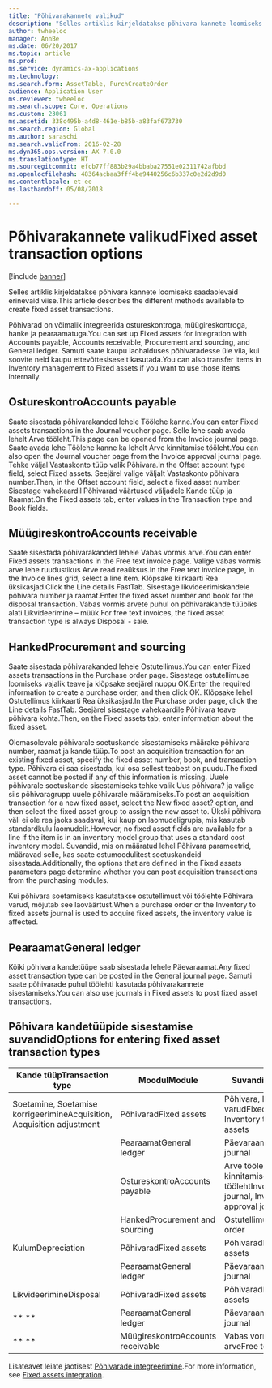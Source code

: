```yaml
---
title: "Põhivarakannete valikud"
description: "Selles artiklis kirjeldatakse põhivara kannete loomiseks saadaolevaid erinevaid viise."
author: twheeloc
manager: AnnBe
ms.date: 06/20/2017
ms.topic: article
ms.prod: 
ms.service: dynamics-ax-applications
ms.technology: 
ms.search.form: AssetTable, PurchCreateOrder
audience: Application User
ms.reviewer: twheeloc
ms.search.scope: Core, Operations
ms.custom: 23061
ms.assetid: 338c495b-a4d8-461e-b85b-a83faf673730
ms.search.region: Global
ms.author: saraschi
ms.search.validFrom: 2016-02-28
ms.dyn365.ops.version: AX 7.0.0
ms.translationtype: HT
ms.sourcegitcommit: efcb77ff883b29a4bbaba27551e02311742afbbd
ms.openlocfilehash: 48364acbaa3fff4be9440256c6b337c0e2d2d9d0
ms.contentlocale: et-ee
ms.lasthandoff: 05/08/2018

---
```


# <a name="fixed-asset-transaction-options"></a><span data-ttu-id="49ca1-103">Põhivarakannete valikud</span><span class="sxs-lookup"><span data-stu-id="49ca1-103">Fixed asset transaction options</span></span>

[!include [banner](../includes/banner.md)]

<span data-ttu-id="49ca1-104">Selles artiklis kirjeldatakse põhivara kannete loomiseks saadaolevaid erinevaid viise.</span><span class="sxs-lookup"><span data-stu-id="49ca1-104">This article describes the different methods available to create fixed asset transactions.</span></span>

<span data-ttu-id="49ca1-105">Põhivarad on võimalik integreerida ostureskontroga, müügireskontroga, hanke ja pearaamatuga.</span><span class="sxs-lookup"><span data-stu-id="49ca1-105">You can set up Fixed assets for integration with Accounts payable, Accounts receivable, Procurement and sourcing, and General ledger.</span></span> <span data-ttu-id="49ca1-106">Samuti saate kaupu laohalduses põhivaradesse üle viia, kui soovite neid kaupu ettevõttesiseselt kasutada.</span><span class="sxs-lookup"><span data-stu-id="49ca1-106">You can also transfer items in Inventory management to Fixed assets if you want to use those items internally.</span></span>

## <a name="accounts-payable"></a><span data-ttu-id="49ca1-107">Ostureskontro</span><span class="sxs-lookup"><span data-stu-id="49ca1-107">Accounts payable</span></span>
<span data-ttu-id="49ca1-108">Saate sisestada põhivarakanded lehele Töölehe kanne.</span><span class="sxs-lookup"><span data-stu-id="49ca1-108">You can enter Fixed assets transactions in the Journal voucher page.</span></span> <span data-ttu-id="49ca1-109">Selle lehe saab avada lehelt Arve tööleht.</span><span class="sxs-lookup"><span data-stu-id="49ca1-109">This page can be opened from the Invoice journal page.</span></span> <span data-ttu-id="49ca1-110">Saate avada lehe Töölehe kanne ka lehelt Arve kinnitamise tööleht.</span><span class="sxs-lookup"><span data-stu-id="49ca1-110">You can also open the Journal voucher page from the Invoice approval journal page.</span></span> <span data-ttu-id="49ca1-111">Tehke väljal Vastaskonto tüüp valik Põhivara.</span><span class="sxs-lookup"><span data-stu-id="49ca1-111">In the Offset account type field, select Fixed assets.</span></span> <span data-ttu-id="49ca1-112">Seejärel valige väljalt Vastaskonto põhivara number.</span><span class="sxs-lookup"><span data-stu-id="49ca1-112">Then, in the Offset account field, select a fixed asset number.</span></span> <span data-ttu-id="49ca1-113">Sisestage vahekaardil Põhivarad väärtused väljadele Kande tüüp ja Raamat.</span><span class="sxs-lookup"><span data-stu-id="49ca1-113">On the Fixed assets tab, enter values in the Transaction type and Book fields.</span></span>

## <a name="accounts-receivable"></a><span data-ttu-id="49ca1-114">Müügireskontro</span><span class="sxs-lookup"><span data-stu-id="49ca1-114">Accounts receivable</span></span>
<span data-ttu-id="49ca1-115">Saate sisestada põhivarakanded lehele Vabas vormis arve.</span><span class="sxs-lookup"><span data-stu-id="49ca1-115">You can enter Fixed assets transactions in the Free text invoice page.</span></span>  <span data-ttu-id="49ca1-116">Valige vabas vormis arve lehe ruudustikus Arve read reaüksus.</span><span class="sxs-lookup"><span data-stu-id="49ca1-116">In the Free text invoice page, in the Invoice lines grid, select a line item.</span></span> <span data-ttu-id="49ca1-117">Klõpsake kiirkaarti Rea üksikasjad.</span><span class="sxs-lookup"><span data-stu-id="49ca1-117">Click the Line details FastTab.</span></span> <span data-ttu-id="49ca1-118">Sisestage likvideerimiskandele põhivara number ja raamat.</span><span class="sxs-lookup"><span data-stu-id="49ca1-118">Enter the fixed asset number and book for the disposal transaction.</span></span> <span data-ttu-id="49ca1-119">Vabas vormis arvete puhul on põhivarakande tüübiks alati Likvideerimine – müük.</span><span class="sxs-lookup"><span data-stu-id="49ca1-119">For free text invoices, the fixed asset transaction type is always Disposal - sale.</span></span>

## <a name="procurement-and-sourcing"></a><span data-ttu-id="49ca1-120">Hanked</span><span class="sxs-lookup"><span data-stu-id="49ca1-120">Procurement and sourcing</span></span>
<span data-ttu-id="49ca1-121">Saate sisestada põhivarakanded lehele Ostutellimus.</span><span class="sxs-lookup"><span data-stu-id="49ca1-121">You can enter Fixed assets transactions in the Purchase order page.</span></span> <span data-ttu-id="49ca1-122">Sisestage ostutellimuse loomiseks vajalik teave ja klõpsake seejärel nuppu OK.</span><span class="sxs-lookup"><span data-stu-id="49ca1-122">Enter the required information to create a purchase order, and then click OK.</span></span> <span data-ttu-id="49ca1-123">Klõpsake lehel Ostutellimus kiirkaarti Rea üksikasjad.</span><span class="sxs-lookup"><span data-stu-id="49ca1-123">In the Purchase order page, click the Line details FastTab.</span></span> <span data-ttu-id="49ca1-124">Seejärel sisestage vahekaardile Põhivara teave põhivara kohta.</span><span class="sxs-lookup"><span data-stu-id="49ca1-124">Then, on the Fixed assets tab, enter information about the fixed asset.</span></span> 

<span data-ttu-id="49ca1-125">Olemasolevale põhivarale soetuskande sisestamiseks määrake põhivara number, raamat ja kande tüüp.</span><span class="sxs-lookup"><span data-stu-id="49ca1-125">To post an acquisition transaction for an existing fixed asset, specify the fixed asset number, book, and transaction type.</span></span> <span data-ttu-id="49ca1-126">Põhivara ei saa sisestada, kui osa sellest teabest on puudu.</span><span class="sxs-lookup"><span data-stu-id="49ca1-126">The fixed asset cannot be posted if any of this information is missing.</span></span> <span data-ttu-id="49ca1-127">Uuele põhivarale soetuskande sisestamiseks tehke valik Uus põhivara? ja valige siis põhivaragrupp uuele põhivarale määramiseks.</span><span class="sxs-lookup"><span data-stu-id="49ca1-127">To post an acquisition transaction for a new fixed asset, select the New fixed asset? option, and then select the fixed asset group to assign the new asset to.</span></span> <span data-ttu-id="49ca1-128">Ükski põhivara väli ei ole rea jaoks saadaval, kui kaup on laomudeligrupis, mis kasutab standardkulu laomudelit.</span><span class="sxs-lookup"><span data-stu-id="49ca1-128">However, no fixed asset fields are available for a line if the item is in an inventory model group that uses a standard cost inventory model.</span></span> <span data-ttu-id="49ca1-129">Suvandid, mis on määratud lehel Põhivara parameetrid, määravad selle, kas saate ostumoodulitest soetuskandeid sisestada.</span><span class="sxs-lookup"><span data-stu-id="49ca1-129">Additionally, the options that are defined in the Fixed assets parameters page determine whether you can post acquisition transactions from the purchasing modules.</span></span> 

<span data-ttu-id="49ca1-130">Kui põhivara soetamiseks kasutatakse ostutellimust või töölehte Põhivara varud, mõjutab see laoväärtust.</span><span class="sxs-lookup"><span data-stu-id="49ca1-130">When a purchase order or the Inventory to fixed assets journal is used to acquire fixed assets, the inventory value is affected.</span></span>

## <a name="general-ledger"></a><span data-ttu-id="49ca1-131">Pearaamat</span><span class="sxs-lookup"><span data-stu-id="49ca1-131">General ledger</span></span>
<span data-ttu-id="49ca1-132">Kõiki põhivara kandetüüpe saab sisestada lehele Päevaraamat.</span><span class="sxs-lookup"><span data-stu-id="49ca1-132">Any fixed asset transaction type can be posted in the General journal page.</span></span> <span data-ttu-id="49ca1-133">Samuti saate põhivarade puhul töölehti kasutada põhivarakannete sisestamiseks.</span><span class="sxs-lookup"><span data-stu-id="49ca1-133">You can also use journals in Fixed assets to post fixed asset transactions.</span></span>

## <a name="options-for-entering-fixed-asset-transaction-types"></a><span data-ttu-id="49ca1-134">Põhivara kandetüüpide sisestamise suvandid</span><span class="sxs-lookup"><span data-stu-id="49ca1-134">Options for entering fixed asset transaction types</span></span>


| <span data-ttu-id="49ca1-135">Kande tüüp</span><span class="sxs-lookup"><span data-stu-id="49ca1-135">Transaction type</span></span>                    | <span data-ttu-id="49ca1-136">Moodul</span><span class="sxs-lookup"><span data-stu-id="49ca1-136">Module</span></span>                   | <span data-ttu-id="49ca1-137">Suvandid</span><span class="sxs-lookup"><span data-stu-id="49ca1-137">Options</span></span>                                   |
|-------------------------------------|--------------------------|-------------------------------------------|
| <span data-ttu-id="49ca1-138">Soetamine, Soetamise korrigeerimine</span><span class="sxs-lookup"><span data-stu-id="49ca1-138">Acquisition, Acquisition adjustment</span></span> | <span data-ttu-id="49ca1-139">Põhivarad</span><span class="sxs-lookup"><span data-stu-id="49ca1-139">Fixed assets</span></span>             | <span data-ttu-id="49ca1-140">Põhivara, Põhivara varud</span><span class="sxs-lookup"><span data-stu-id="49ca1-140">Fixed assets, Inventory to fixed assets</span></span>   |
|                                     | <span data-ttu-id="49ca1-141">Pearaamat</span><span class="sxs-lookup"><span data-stu-id="49ca1-141">General ledger</span></span>           | <span data-ttu-id="49ca1-142">Päevaraamat</span><span class="sxs-lookup"><span data-stu-id="49ca1-142">General journal</span></span>                           |
|                                     | <span data-ttu-id="49ca1-143">Ostureskontro</span><span class="sxs-lookup"><span data-stu-id="49ca1-143">Accounts payable</span></span>         | <span data-ttu-id="49ca1-144">Arve tööleht, Arve kinnitamise tööleht</span><span class="sxs-lookup"><span data-stu-id="49ca1-144">Invoice journal, Invoice approval journal</span></span> |
|                                     | <span data-ttu-id="49ca1-145">Hanked</span><span class="sxs-lookup"><span data-stu-id="49ca1-145">Procurement and sourcing</span></span> | <span data-ttu-id="49ca1-146">Ostutellimus</span><span class="sxs-lookup"><span data-stu-id="49ca1-146">Purchase order</span></span>                            |
| <span data-ttu-id="49ca1-147">Kulum</span><span class="sxs-lookup"><span data-stu-id="49ca1-147">Depreciation</span></span>                        | <span data-ttu-id="49ca1-148">Põhivarad</span><span class="sxs-lookup"><span data-stu-id="49ca1-148">Fixed assets</span></span>             | <span data-ttu-id="49ca1-149">Põhivarad</span><span class="sxs-lookup"><span data-stu-id="49ca1-149">Fixed assets</span></span>                              |
|                                     | <span data-ttu-id="49ca1-150">Pearaamat</span><span class="sxs-lookup"><span data-stu-id="49ca1-150">General ledger</span></span>           | <span data-ttu-id="49ca1-151">Päevaraamat</span><span class="sxs-lookup"><span data-stu-id="49ca1-151">General journal</span></span>                           |
| <span data-ttu-id="49ca1-152">Likvideerimine</span><span class="sxs-lookup"><span data-stu-id="49ca1-152">Disposal</span></span>                            | <span data-ttu-id="49ca1-153">Põhivarad</span><span class="sxs-lookup"><span data-stu-id="49ca1-153">Fixed assets</span></span>             | <span data-ttu-id="49ca1-154">Põhivarad</span><span class="sxs-lookup"><span data-stu-id="49ca1-154">Fixed assets</span></span>                              |
| <span data-ttu-id="49ca1-155">** **</span><span class="sxs-lookup"><span data-stu-id="49ca1-155">** **</span></span>                               | <span data-ttu-id="49ca1-156">Pearaamat</span><span class="sxs-lookup"><span data-stu-id="49ca1-156">General ledger</span></span>           | <span data-ttu-id="49ca1-157">Päevaraamat</span><span class="sxs-lookup"><span data-stu-id="49ca1-157">General journal</span></span>                           |
| <span data-ttu-id="49ca1-158">** **</span><span class="sxs-lookup"><span data-stu-id="49ca1-158">** **</span></span>                               | <span data-ttu-id="49ca1-159">Müügireskontro</span><span class="sxs-lookup"><span data-stu-id="49ca1-159">Accounts receivable</span></span>      | <span data-ttu-id="49ca1-160">Vabas vormis arve</span><span class="sxs-lookup"><span data-stu-id="49ca1-160">Free text invoice</span></span>                         |



<span data-ttu-id="49ca1-161">Lisateavet leiate jaotisest [Põhivarade integreerimine](fixed-asset-integration.md).</span><span class="sxs-lookup"><span data-stu-id="49ca1-161">For more information, see [Fixed assets integration](fixed-asset-integration.md).</span></span>




